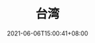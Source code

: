 ---
title: "台湾"
description: ""
date: 2021-06-06T15:00:41+08:00
draft: true
weight: 10
collapsible: true
---